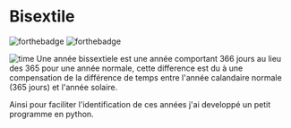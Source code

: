 # Bisextile
![forthebadge](https://forthebadge.com/images/badges/made-with-python.svg)
![forthebadge](https://forthebadge.com/images/badges/0-percent-optimized.svg)

![time](https://trustmyscience.com/wp-content/uploads/2021/06/est-il-possible-arreter-temps-couv-949x533.jpeg.webp)
Une année bissextiele est une année comportant 366 jours au lieu des 365 pour une année normale, cette difference est du à une compensation de la différence de temps entre l'année calandaire normale (365 jours) et l'année solaire.

Ainsi pour faciliter l'identification de ces années j'ai developpé un petit programme en python.
